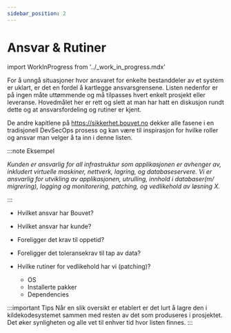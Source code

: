 ```yaml
---
sidebar_position: 2
---
```

# Ansvar & Rutiner
import WorkInProgress from '../_work_in_progress.mdx'

<WorkInProgress />

For å unngå situasjoner hvor ansvaret for enkelte bestanddeler av et system er uklart, er det en fordel å kartlegge ansvarsgrensene. Listen nedenfor er på ingen måte uttømmende og må tilpasses hvert enkelt prosjekt eller leveranse. Hovedmålet her er rett og slett at man har hatt en diskusjon rundt dette og at ansvarsfordeling og rutiner er kjent.


De andre kapitlene på <a href="https://sikkerhet.bouvet.no">https://sikkerhet.bouvet.no</a> dekker alle fasene i en tradisjonell DevSecOps prosess og kan være til inspirasjon for hvilke roller og ansvar man velger å ta inn i denne listen.

:::note Eksempel

 _Kunden er ansvarlig for all infrastruktur som applikasjonen er avhenger av, inkludert virtuelle maskiner, nettverk, lagring, og databaseservere.
Vi er ansvarlig for utvikling av applikasjonen, utrulling, innhold i databaser(m/ migrering), logging og monitorering, patching, og vedlikehold av løsning X._

:::

- Hvilket ansvar har Bouvet?
- Hvilket ansvar har kunde?

- Foreligger det krav til oppetid?
- Foreligger det toleransekrav til tap av data?
  
- Hvilke rutiner for vedlikehold har vi (patching)?
  - OS
  - Installerte pakker
  - Dependencies

:::important Tips
Når en slik oversikt er etablert er det lurt å lagre den i kildekodesystemet sammen med resten av det som produseres i prosjektet. Det øker synligheten og alle vet til enhver tid hvor listen finnes.
:::
